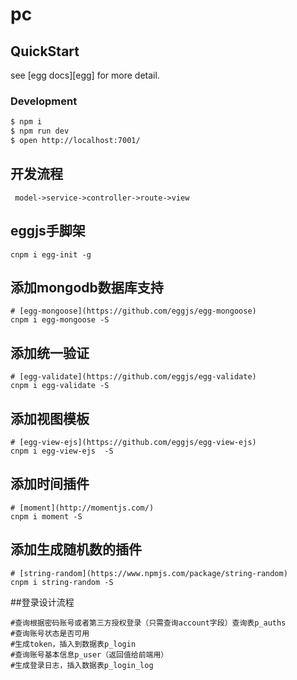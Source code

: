 # pc

## QuickStart

<!-- add docs here for user -->

see [egg docs][egg] for more detail.

### Development

```bash
$ npm i
$ npm run dev
$ open http://localhost:7001/
```


## 开发流程
```
 model->service->controller->route->view
```

## eggjs手脚架
```
cnpm i egg-init -g
```

## 添加mongodb数据库支持
```
# [egg-mongoose](https://github.com/eggjs/egg-mongoose)
cnpm i egg-mongoose -S
```

## 添加统一验证
```
# [egg-validate](https://github.com/eggjs/egg-validate)
cnpm i egg-validate -S
```

## 添加视图模板
```
# [egg-view-ejs](https://github.com/eggjs/egg-view-ejs)
cnpm i egg-view-ejs  -S
```

## 添加时间插件
```
# [moment](http://momentjs.com/)
cnpm i moment -S
```

## 添加生成随机数的插件
```
# [string-random](https://www.npmjs.com/package/string-random)
cnpm i string-random -S
```


##登录设计流程
```
#查询根据密码账号或者第三方授权登录（只需查询account字段）查询表p_auths
#查询账号状态是否可用
#生成token，插入到数据表p_login
#查询账号基本信息p_user（返回值给前端用）
#生成登录日志，插入数据表p_login_log
```

